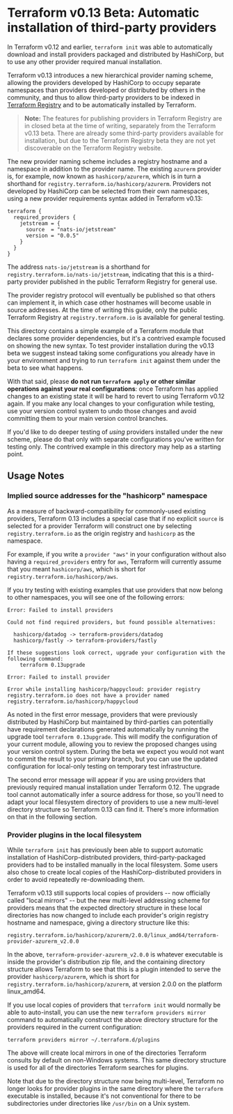 # Terraform v0.13 Beta: Automatic installation of third-party providers

In Terraform v0.12 and earlier, `terraform init` was able to automatically
download and install providers packaged and distributed by HashiCorp, but to
use any other provider required manual installation.

Terraform v0.13 introduces a new hierarchical provider naming scheme, allowing
the providers developed by HashiCorp to occupy separate namespaces than
providers developed or distributed by others in the community, and thus to
allow third-party providers to be indexed in
[Terraform Registry](https://registry.terraform.io/) and to be automatically installed
by Terraform.

> **Note:** The features for publishing providers in Terraform Registry are
> in closed beta at the time of writing, separately from the Terraform v0.13 beta.
> There are already some third-party providers available for installation, but
> due to the Terraform Registry beta they are not yet discoverable on the
> Terraform Registry website.

The new provider naming scheme includes a registry hostname and a namespace in
addition to the provider name. The existing `azurerm` provider is, for example,
now known as `hashicorp/azurerm`, which is in turn a shorthand for
`registry.terraform.io/hashicorp/azurerm`. Providers not developed by HashiCorp
can be selected from their own namespaces, using a new provider requirements
syntax added in Terraform v0.13:

```hcl
terraform {
  required_providers {
    jetstream = {
      source  = "nats-io/jetstream"
      version = "0.0.5"
    }
  }
}
```

The address `nats-io/jetstream` is a shorthand for
`registry.terraform.io/nats-io/jetstream`, indicating that this is a third-party
provider published in the public Terraform Registry for general use.

The provider registry protocol will eventually be published so that others can
implement it, in which case other hostnames will become usable in source
addresses. At the time of writing this guide, only the public Terraform Registry
at `registry.terraform.io` is available for general testing.

This directory contains a simple example of a Terraform module that declares
some provider dependencies, but it's a contrived example focused on showing the
new syntax. To test provider installation during the v0.13 beta we suggest
instead taking some configurations you already have in your environment and
trying to run `terraform init` against them under the beta to see what happens.

With that said, please **do not run `terraform apply` or other similar operations against your real configurations**:
once Terraform has applied changes to an existing state it will be hard to
revert to using Terraform v0.12 again. If you make any local changes to your
configuration while testing, use your version control system to undo those
changes and avoid committing them to your main version control branches.

If you'd like to do deeper testing of _using_ providers installed under the
new scheme, please do that only with separate configurations you've written
for testing only. The contrived example in this directory may help as a
starting point.

## Usage Notes

### Implied source addresses for the "hashicorp" namespace

As a measure of backward-compatibility for commonly-used existing providers,
Terraform 0.13 includes a special case that if no explicit `source` is selected
for a provider Terraform will construct one by selecting `registry.terraform.io`
as the origin registry and `hashicorp` as the namespace.

For example, if you write a `provider "aws"` in your configuration without
also having a `required_providers` entry for `aws`, Terraform will currently
assume that you meant `hashicorp/aws`, which is short for
`registry.terraform.io/hashicorp/aws`.

If you try testing with existing examples that use providers that now belong
to other namespaces, you will see one of the following errors:

```
Error: Failed to install providers

Could not find required providers, but found possible alternatives:

  hashicorp/datadog -> terraform-providers/datadog
  hashicorp/fastly -> terraform-providers/fastly

If these suggestions look correct, upgrade your configuration with the
following command:
    terraform 0.13upgrade
```

```
Error: Failed to install provider

Error while installing hashicorp/happycloud: provider registry
registry.terraform.io does not have a provider named
registry.terraform.io/hashicorp/happycloud
```

As noted in the first error message, providers that were previously distributed
by HashiCorp but maintained by third-parties can potentially have requirement
declarations generated automatically by running the upgrade tool
`terraform 0.13upgrade`. This will modify the configuration of your current
module, allowing you to review the proposed changes using your version control
system. During the beta we expect you would not want to commit the result to
your primary branch, but you can use the updated configuration for local-only
testing on temporary test infrastructure.

The second error message will appear if you are using providers that previously
required manual installation under Terraform 0.12. The upgrade tool cannot
automatically infer a source address for those, so you'll need to adapt your
local filesystem directory of providers to use a new multi-level directory
structure so Terraform 0.13 can find it. There's more information on that in
the following section.

### Provider plugins in the local filesystem

While `terraform init` has previously been able to support automatic
installation of HashiCorp-distributed providers, third-party-packaged providers
had to be installed manually in the local filesystem. Some users also chose
to create local copies of the HashiCorp-distributed providers in order to
avoid repeatedly re-downloading them.

Terraform v0.13 still supports local copies of providers -- now officially
called "local mirrors" -- but the new multi-level addressing scheme for providers
means that the expected directory structure in these local directories has
now changed to include each provider's origin registry hostname and namespace,
giving a directory structure like this:

```
registry.terraform.io/hashicorp/azurerm/2.0.0/linux_amd64/terraform-provider-azurerm_v2.0.0
```

In the above, `terraform-provider-azurerm_v2.0.0` is whatever executable is
inside the provider's distribution zip file, and the containing directory
structure allows Terraform to see that this is a plugin intended to serve
the provider `hashicorp/azurerm`, which is short for
`registry.terraform.io/hashicorp/azurerm`, at version 2.0.0 on the platform
linux_amd64.

If you use local copies of providers that `terraform init` would normally be
able to auto-install, you can use the new `terraform providers mirror` command
to automatically construct the above directory structure for the providers
required in the current configuration:

```
terraform providers mirror ~/.terraform.d/plugins
```

The above will create local mirrors in one of the directories Terraform consults
by default on non-Windows systems. This same directory structure is used for
all of the directories Terraform searches for plugins.

Note that due to the directory structure now being multi-level, Terraform no
longer looks for provider plugins in the same directory where the `terraform`
executable is installed, because it's not conventional for there to be
subdirectories under directories like `/usr/bin` on a Unix system.
